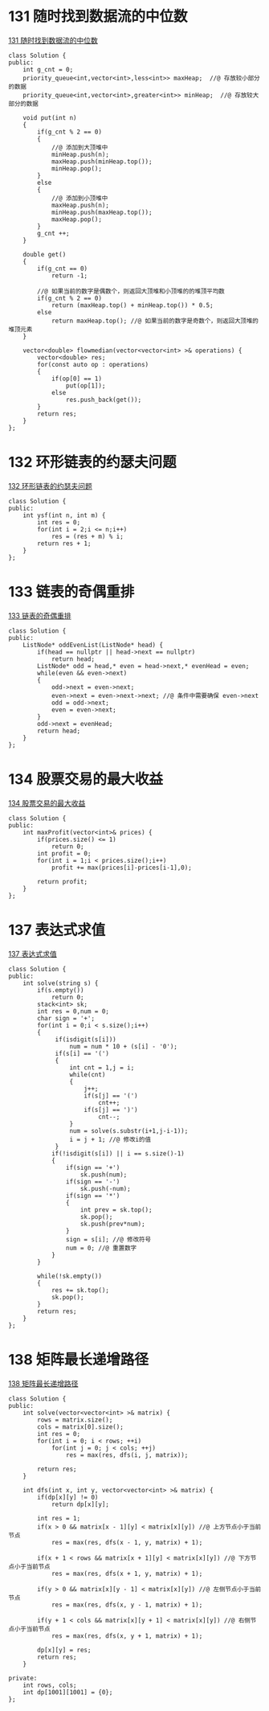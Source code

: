 # 131 随时找到数据流的中位数

[131 随时找到数据流的中位数](https://www.nowcoder.com/practice/8c5e99acb1fa4bc3a342cd321100c0cd?tpId=190&&tqId=36009&rp=1&ru=/ta/job-code-high-rd&qru=/ta/job-code-high-rd/question-ranking)

```
class Solution {
public:
    int g_cnt = 0;
    priority_queue<int,vector<int>,less<int>> maxHeap;  //@ 存放较小部分的数据
    priority_queue<int,vector<int>,greater<int>> minHeap;  //@ 存放较大部分的数据
    
    void put(int n)
    {
        if(g_cnt % 2 == 0)
        {
            //@ 添加到大顶堆中
            minHeap.push(n);
            maxHeap.push(minHeap.top());
            minHeap.pop();
        }
        else
        {
            //@ 添加到小顶堆中
            maxHeap.push(n);
            minHeap.push(maxHeap.top());
            maxHeap.pop();
        }
        g_cnt ++;
    }
    
    double get()
    {
        if(g_cnt == 0)
            return -1;
        
        //@ 如果当前的数字是偶数个，则返回大顶堆和小顶堆的的堆顶平均数
        if(g_cnt % 2 == 0)
            return (maxHeap.top() + minHeap.top()) * 0.5;
        else
            return maxHeap.top(); //@ 如果当前的数字是奇数个，则返回大顶堆的堆顶元素
    }
    
    vector<double> flowmedian(vector<vector<int> >& operations) {
        vector<double> res;
        for(const auto op : operations)
        {
            if(op[0] == 1)
                put(op[1]);
            else
                res.push_back(get());
        }
        return res;
    }
};
```

# 132 环形链表的约瑟夫问题

[132 环形链表的约瑟夫问题](https://www.nowcoder.com/practice/41c399fdb6004b31a6cbb047c641ed8a?tpId=190&&tqId=36013&rp=1&ru=/ta/job-code-high-rd&qru=/ta/job-code-high-rd/question-ranking)

```
class Solution {
public:
    int ysf(int n, int m) {
        int res = 0;
        for(int i = 2;i <= n;i++)
            res = (res + m) % i;
        return res + 1;
    }
};
```

# 133 链表的奇偶重排

[133 链表的奇偶重排](https://www.nowcoder.com/practice/02bf49ea45cd486daa031614f9bd6fc3?tpId=190&&tqId=36037&rp=1&ru=/ta/job-code-high-rd&qru=/ta/job-code-high-rd/question-ranking)

```
class Solution {
public:
    ListNode* oddEvenList(ListNode* head) {
        if(head == nullptr || head->next == nullptr)
            return head;
        ListNode* odd = head,* even = head->next,* evenHead = even;
        while(even && even->next)
        {
            odd->next = even->next;
            even->next = even->next->next; //@ 条件中需要确保 even->next
            odd = odd->next;
            even = even->next;
        } 
        odd->next = evenHead; 
        return head; 
    }
};
```

#  134 股票交易的最大收益

[134 股票交易的最大收益](https://www.nowcoder.com/practice/9e5e3c2603064829b0a0bbfca10594e9?tpId=190&&tqId=36070&rp=1&ru=/ta/job-code-high-rd&qru=/ta/job-code-high-rd/question-ranking)

```
class Solution {
public:
    int maxProfit(vector<int>& prices) {
        if(prices.size() <= 1)
            return 0;
        int profit = 0;
        for(int i = 1;i < prices.size();i++)
            profit += max(prices[i]-prices[i-1],0);
            
        return profit;
    }
};
```

# 137 表达式求值 

[137 表达式求值 ](https://www.nowcoder.com/practice/c215ba61c8b1443b996351df929dc4d4?tpId=190&&tqId=36043&rp=1&ru=/ta/job-code-high-rd&qru=/ta/job-code-high-rd/question-ranking)

```
class Solution {
public:
    int solve(string s) {
        if(s.empty())
            return 0;
        stack<int> sk;
        int res = 0,num = 0;
        char sign = '+';
        for(int i = 0;i < s.size();i++)
        {
             if(isdigit(s[i]))
                 num = num * 10 + (s[i] - '0');
             if(s[i] == '(')
             {
                 int cnt = 1,j = i;
                 while(cnt)
                 {
                     j++;
                     if(s[j] == '(')
                         cnt++;
                     if(s[j] == ')')
                         cnt--;
                 }
                 num = solve(s.substr(i+1,j-i-1));
                 i = j + 1; //@ 修改i的值
             }
            if(!isdigit(s[i]) || i == s.size()-1)
            {
                if(sign == '+')
                    sk.push(num);
                if(sign == '-')
                    sk.push(-num);
                if(sign == '*')
                {
                    int prev = sk.top();
                    sk.pop();
                    sk.push(prev*num);
                }
                sign = s[i]; //@ 修改符号
                num = 0; //@ 重置数字
            }           
        }

        while(!sk.empty())
        {
            res += sk.top();
            sk.pop();
        }    
        return res;
    }
};
```

# 138 矩阵最长递增路径

[138 矩阵最长递增路径](https://www.nowcoder.com/practice/7a71a88cdf294ce6bdf54c899be967a2?tpId=190&&tqId=36044&rp=1&ru=/ta/job-code-high-rd&qru=/ta/job-code-high-rd/question-ranking)

```
class Solution {
public:
    int solve(vector<vector<int> >& matrix) {
        rows = matrix.size();
        cols = matrix[0].size();
        int res = 0;
        for(int i = 0; i < rows; ++i)
            for(int j = 0; j < cols; ++j)
                res = max(res, dfs(i, j, matrix));
        
        return res;
    }
    
    int dfs(int x, int y, vector<vector<int> >& matrix) {
        if(dp[x][y] != 0)
            return dp[x][y];
        
        int res = 1;
        if(x > 0 && matrix[x - 1][y] < matrix[x][y]) //@ 上方节点小于当前节点
            res = max(res, dfs(x - 1, y, matrix) + 1);
        
        if(x + 1 < rows && matrix[x + 1][y] < matrix[x][y]) //@ 下方节点小于当前节点
            res = max(res, dfs(x + 1, y, matrix) + 1);
        
        if(y > 0 && matrix[x][y - 1] < matrix[x][y]) //@ 左侧节点小于当前节点
            res = max(res, dfs(x, y - 1, matrix) + 1);
        
        if(y + 1 < cols && matrix[x][y + 1] < matrix[x][y]) //@ 右侧节点小于当前节点
            res = max(res, dfs(x, y + 1, matrix) + 1);
        
        dp[x][y] = res;
        return res;
    }
    
private:
    int rows, cols;
    int dp[1001][1001] = {0};
};
```




